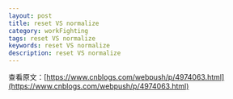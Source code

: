```yaml
---
layout: post
title: reset VS normalize
category: workFighting
tags: reset VS normalize
keywords: reset VS normalize
description: reset VS normalize
---
```


查看原文：[https://www.cnblogs.com/webpush/p/4974063.html](https://www.cnblogs.com/webpush/p/4974063.html)
